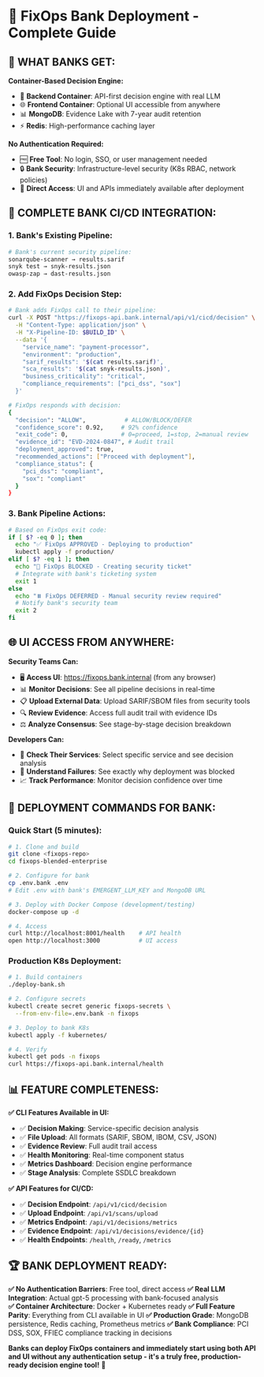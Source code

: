 # 🏦 FixOps Bank Deployment - Complete Guide

## 🎯 **WHAT BANKS GET:**

**Container-Based Decision Engine:**
- 🐳 **Backend Container**: API-first decision engine with real LLM
- 🌐 **Frontend Container**: Optional UI accessible from anywhere  
- 📊 **MongoDB**: Evidence Lake with 7-year audit retention
- ⚡ **Redis**: High-performance caching layer

**No Authentication Required:**
- 🆓 **Free Tool**: No login, SSO, or user management needed
- 🔒 **Bank Security**: Infrastructure-level security (K8s RBAC, network policies)
- 🚀 **Direct Access**: UI and APIs immediately available after deployment

## 🔄 **COMPLETE BANK CI/CD INTEGRATION:**

### **1. Bank's Existing Pipeline:**
```bash
# Bank's current security pipeline:
sonarqube-scanner → results.sarif
snyk test → snyk-results.json  
owasp-zap → dast-results.json
```

### **2. Add FixOps Decision Step:**
```bash
# Bank adds FixOps call to their pipeline:
curl -X POST "https://fixops-api.bank.internal/api/v1/cicd/decision" \
  -H "Content-Type: application/json" \
  -H "X-Pipeline-ID: $BUILD_ID" \
  --data '{
    "service_name": "payment-processor",
    "environment": "production",
    "sarif_results": '$(cat results.sarif)',
    "sca_results": '$(cat snyk-results.json)',
    "business_criticality": "critical",
    "compliance_requirements": ["pci_dss", "sox"]
  }'

# FixOps responds with decision:
{
  "decision": "ALLOW",           # ALLOW/BLOCK/DEFER
  "confidence_score": 0.92,     # 92% confidence  
  "exit_code": 0,               # 0=proceed, 1=stop, 2=manual review
  "evidence_id": "EVD-2024-0847", # Audit trail
  "deployment_approved": true,
  "recommended_actions": ["Proceed with deployment"],
  "compliance_status": {
    "pci_dss": "compliant",
    "sox": "compliant"
  }
}
```

### **3. Bank Pipeline Actions:**
```bash
# Based on FixOps exit code:
if [ $? -eq 0 ]; then
  echo "✅ FixOps APPROVED - Deploying to production"
  kubectl apply -f production/
elif [ $? -eq 1 ]; then
  echo "🚫 FixOps BLOCKED - Creating security ticket"
  # Integrate with bank's ticketing system
  exit 1
else
  echo "⏸️ FixOps DEFERRED - Manual security review required"
  # Notify bank's security team
  exit 2
fi
```

## 🌐 **UI ACCESS FROM ANYWHERE:**

**Security Teams Can:**
- 🖥️ **Access UI**: https://fixops.bank.internal (from any browser)
- 📊 **Monitor Decisions**: See all pipeline decisions in real-time
- 📋 **Upload External Data**: Upload SARIF/SBOM files from security tools
- 🔍 **Review Evidence**: Access full audit trail with evidence IDs
- ⚖️ **Analyze Consensus**: See stage-by-stage decision breakdown

**Developers Can:**
- 📱 **Check Their Services**: Select specific service and see decision analysis
- 🔬 **Understand Failures**: See exactly why deployment was blocked
- 📈 **Track Performance**: Monitor decision confidence over time

## 🚀 **DEPLOYMENT COMMANDS FOR BANK:**

### **Quick Start (5 minutes):**
```bash
# 1. Clone and build
git clone <fixops-repo>
cd fixops-blended-enterprise

# 2. Configure for bank
cp .env.bank .env
# Edit .env with bank's EMERGENT_LLM_KEY and MongoDB URL

# 3. Deploy with Docker Compose (development/testing)
docker-compose up -d

# 4. Access
curl http://localhost:8001/health    # API health
open http://localhost:3000           # UI access
```

### **Production K8s Deployment:**
```bash
# 1. Build containers
./deploy-bank.sh

# 2. Configure secrets
kubectl create secret generic fixops-secrets \
  --from-env-file=.env.bank -n fixops

# 3. Deploy to bank K8s
kubectl apply -f kubernetes/

# 4. Verify
kubectl get pods -n fixops
curl https://fixops-api.bank.internal/health
```

## 📊 **FEATURE COMPLETENESS:**

**✅ CLI Features Available in UI:**
- ✅ **Decision Making**: Service-specific decision analysis
- ✅ **File Upload**: All formats (SARIF, SBOM, IBOM, CSV, JSON)
- ✅ **Evidence Review**: Full audit trail access
- ✅ **Health Monitoring**: Real-time component status
- ✅ **Metrics Dashboard**: Decision engine performance
- ✅ **Stage Analysis**: Complete SSDLC breakdown

**✅ API Features for CI/CD:**
- ✅ **Decision Endpoint**: `/api/v1/cicd/decision` 
- ✅ **Upload Endpoint**: `/api/v1/scans/upload`
- ✅ **Metrics Endpoint**: `/api/v1/decisions/metrics`
- ✅ **Evidence Endpoint**: `/api/v1/decisions/evidence/{id}`
- ✅ **Health Endpoints**: `/health`, `/ready`, `/metrics`

## 🏆 **BANK DEPLOYMENT READY:**

**✅ No Authentication Barriers**: Free tool, direct access
**✅ Real LLM Integration**: Actual gpt-5 processing with bank-focused analysis  
**✅ Container Architecture**: Docker + Kubernetes ready
**✅ Full Feature Parity**: Everything from CLI available in UI
**✅ Production Grade**: MongoDB persistence, Redis caching, Prometheus metrics
**✅ Bank Compliance**: PCI DSS, SOX, FFIEC compliance tracking in decisions

**Banks can deploy FixOps containers and immediately start using both API and UI without any authentication setup - it's a truly free, production-ready decision engine tool!** 🎯